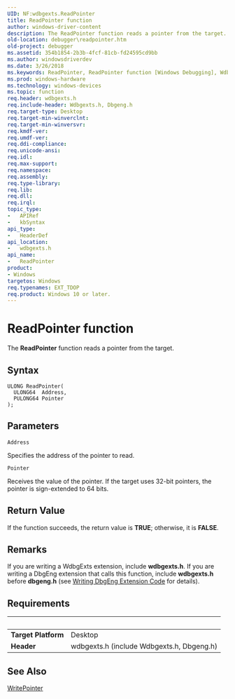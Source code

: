 ```yaml
---
UID: NF:wdbgexts.ReadPointer
title: ReadPointer function
author: windows-driver-content
description: The ReadPointer function reads a pointer from the target.
old-location: debugger\readpointer.htm
old-project: debugger
ms.assetid: 354b1854-2b3b-4fcf-81cb-fd24595cd9bb
ms.author: windowsdriverdev
ms.date: 3/26/2018
ms.keywords: ReadPointer, ReadPointer function [Windows Debugging], WdbgExts_Ref_3d78e28a-910f-4b82-a262-28d83d87c6f1.xml, debugger.readpointer, wdbgexts/ReadPointer
ms.prod: windows-hardware
ms.technology: windows-devices
ms.topic: function
req.header: wdbgexts.h
req.include-header: Wdbgexts.h, Dbgeng.h
req.target-type: Desktop
req.target-min-winverclnt: 
req.target-min-winversvr: 
req.kmdf-ver: 
req.umdf-ver: 
req.ddi-compliance: 
req.unicode-ansi: 
req.idl: 
req.max-support: 
req.namespace: 
req.assembly: 
req.type-library: 
req.lib: 
req.dll: 
req.irql: 
topic_type:
-	APIRef
-	kbSyntax
api_type:
-	HeaderDef
api_location:
-	wdbgexts.h
api_name:
-	ReadPointer
product:
- Windows
targetos: Windows
req.typenames: EXT_TDOP
req.product: Windows 10 or later.
---
```



# ReadPointer function
The <b>ReadPointer</b> function reads a pointer from the target.

## Syntax

```
ULONG ReadPointer(
  ULONG64  Address,
  PULONG64 Pointer
);
```

## Parameters

`Address`

Specifies the address of the pointer to read.

`Pointer`

Receives the value of the pointer.  If the target uses 32-bit pointers, the pointer is sign-extended to 64 bits.


## Return Value

If the function succeeds, the return value is <b>TRUE</b>; otherwise, it is <b>FALSE</b>.

## Remarks

If you are writing a WdbgExts extension, include <b>wdbgexts.h</b>. If you are writing a DbgEng extension that calls this function, include <b>wdbgexts.h</b> before <b>dbgeng.h</b> (see <a href="https://msdn.microsoft.com/library/windows/hardware/ff561480">Writing DbgEng Extension Code</a> for details).

## Requirements
| &nbsp; | &nbsp; |
| ---- |:---- |
| **Target Platform** | Desktop |
| **Header** | wdbgexts.h (include Wdbgexts.h, Dbgeng.h) |

## See Also

<a href="https://msdn.microsoft.com/library/windows/hardware/ff561450">WritePointer</a>